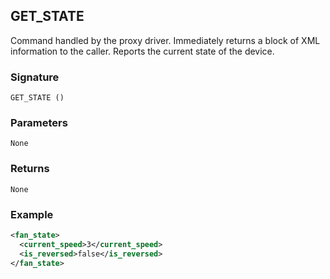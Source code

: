 ## GET\_STATE

Command handled by the proxy driver.  Immediately returns a block of XML information to the caller. Reports the current state of the device.


### Signature

`GET_STATE ()`


### Parameters

`None`


### Returns

`None`

### Example

```xml
<fan_state>
  <current_speed>3</current_speed>
  <is_reversed>false</is_reversed>
</fan_state>
```
